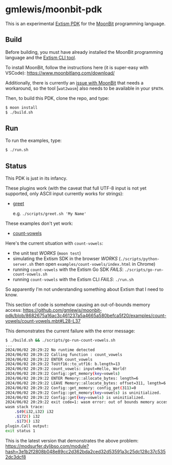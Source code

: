 # gmlewis/moonbit-pdk

This is an experimental [Extism PDK] for the [MoonBit] programming language.

[Extism PDK]: https://extism.org/docs/concepts/pdk
[MoonBit]: https://www.moonbitlang.com/

## Build

Before building, you must have already installed the MoonBit programming language
and the [Extism CLI tool].

To install MoonBit, follow the instructions here (it is super-easy with VSCode):
https://www.moonbitlang.com/download/

Additionally, there is currently an [issue with MoonBit] that needs a workaround,
so the tool [`wat2wasm`] also needs to be available in your `$PATH`.

Then, to build this PDK, clone the repo, and type:

```bash
$ moon install
$ ./build.sh
```

[Extism CLI tool]: https://extism.org/docs/install/
[issue with MoonBit]: https://github.com/moonbitlang/core/issues/480
[wasm-merge]: https://github.com/WebAssembly/binaryen?tab=readme-ov-file#wasm-merge
[wat2wasm]: https://github.com/WebAssembly/wabt?tab=readme-ov-file#running-wat2wasm

## Run

To run the examples, type:

```bash
$ ./run.sh
```

## Status

This PDK is just in its infancy.

These plugins work (with the caveat that full UTF-8 input is not yet supported,
only ASCII input currently works for strings):

* [greet](examples/greet/)

  e.g. `./scripts/greet.sh 'My Name'`

These examples don't yet work:

* [count-vowels](examples/count-vowels/)

Here's the current situation with `count-vowels`:

* the unit test _WORKS_ (`moon test`)
* simulating the Extism SDK in the browser _WORKS_ (`./scripts/python-server.sh` then open `examples/count-vowels/index.html` in Chrome)
* running `count-vowels` with the Extism Go SDK _FAILS_: `./scripts/go-run-count-vowels.sh`
* running `count-vowels` with the Extism CLI _FAILS_: `./run.sh`

So apparently I'm not understanding something about Extism that I need to know.

This section of code is somehow causing an out-of-bounds memory access:
https://github.com/gmlewis/moonbit-pdk/blob/8682675a16ac3c461237a5a4665a580befca5f20/examples/count-vowels/count-vowels.mbt#L28-L37

This demonstrates the current failure with the error message:

```bash
$ ./build.sh && ./scripts/go-run-count-vowels.sh
...
2024/06/02 20:29:22 No runtime detected
2024/06/02 20:29:22 Calling function : count_vowels
2024/06/02 20:29:22 ENTER count_vowels
2024/06/02 20:29:22 ToUtf16::to_utf16: b.length=13
2024/06/02 20:29:22 count_vowels: input=Hello, World!
2024/06/02 20:29:22 Config::get_memory(key=vowels)
2024/06/02 20:29:22 ENTER Memory::allocate_bytes: length=6
2024/06/02 20:29:22 LEAVE Memory::allocate_bytes: offset=311, length=6
2024/06/02 20:29:22 Config::get_memory: config_get(311)=0
2024/06/02 20:29:22 Config::get_memory(key=vowels) is uninitialized.
2024/06/02 20:29:22 Config::get(key=vowels) is uninitialized.
2024/06/02 20:29:22 exit code=1: wasm error: out of bounds memory access
wasm stack trace:
	.$49(i32,i32) i32
	.$172() i32
	.$173() i32
plugin.Call output:
exit status 1
```

This is the latest version that demonstrates the above problem:
https://modsurfer.dylibso.com/module?hash=3e1b2f2808b048e89cc2d362bda2ced32d53591a3c25dc128c37c5352dc3dcf8
